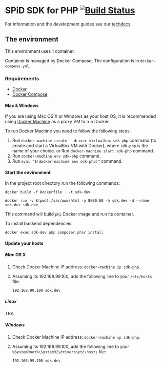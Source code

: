 SPiD SDK for PHP [![Build Status](https://travis-ci.org/schibsted/sdk-php.svg?branch=master)](https://travis-ci.org/schibsted/sdk-php)
================

For information and the development guides see our [techdocs](http://techdocs.spid.no/).

## The environment

This environment uses 1 container.

Container is managed by Docker Compose. The configuration is in `docker-compose.yml`.


### Requirements

- [Docker](https://docs.docker.com/engine/installation/)
- [Docker Compose](https://docs.docker.com/compose/)


#### Mac & Windows

If you are using Mac OS X or Windows as your host OS, It is recommended using [Docker Machine](https://docs.docker.com/machine/)
as a proxy VM to run Docker.

To run Docker Machine you need to follow the following steps:

1. Run `docker-machine create --driver virtualbox sdk-php` command (to create and start a VirtualBox VM with Docker), where `sdk-php` is the name of your choice.
or
Run `docker-machine start sdk-php` command.
2. Run `docker-machine env sdk-php` command.
3. Run `eval "$(docker-machine env sdk-php)"` command.

#### Start the environment

In the project root directory run the following commands:

```
docker build -f Dockerfile . -t sdk-dev
```

```
docker run -v $(pwd):/var/www/html -p 8080:80 -h sdk.dev -d --name sdk-dev sdk-dev
```

This command will build `php` Docker image and run its container.

To install backend dependencies:

```
docker exec sdk-dev php composer.phar install
```



#### Update your hosts

##### Mac OS X

1. Check Docker Machine IP address: `docker-machine ip sdk-php`.

2. Assuming its 192.168.99.100, add the following line to your `/etc/hosts` file:
    ```
    192.168.99.100 sdk.dev
    ```

##### Linux

TBA

##### Windows

1. Check Docker Machine IP address: `docker-machine ip sdk-php`.

2. Assuming its 192.168.99.100, add the following line to your `%SystemRoot%\System32\drivers\etc\hosts` file:
    ```
    192.168.99.100 sdk.dev
    ```

